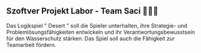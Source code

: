 ## Szoftver Projekt Labor - Team Saci 💙💚💛

Das Logikspiel " Desert " soll die Spieler unterhalten, ihre Strategie- und Problemlösungsfähigkeiten entwickeln und ihr Verantwortungsbewusstsein für den Wasserschutz stärken. Das Spiel soll auch die Fähigkeit zur Teamarbeit fördern.
